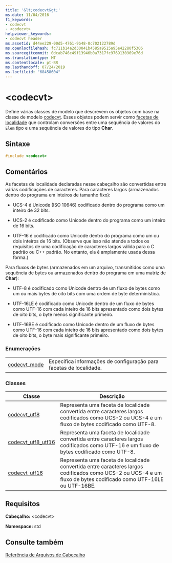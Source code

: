 ```yaml
---
title: '&lt;codecvt&gt;'
ms.date: 11/04/2016
f1_keywords:
- codecvt
- <codecvt>
helpviewer_keywords:
- codecvt header
ms.assetid: d44ee229-00d5-4761-9b48-0c702122789d
ms.openlocfilehash: fc711b14a2d30041b4585a9515a95e42280f5306
ms.sourcegitcommit: 0dcab746c49f13946b0a7317fc9769130969e76d
ms.translationtype: MT
ms.contentlocale: pt-BR
ms.lasthandoff: 07/24/2019
ms.locfileid: "68458604"
---
```

# <a name="ltcodecvtgt"></a>&lt;codecvt&gt;

Define várias classes de modelo que descrevem os objetos com base na classe de modelo [codecvt](../standard-library/codecvt-class.md). Esses objetos podem servir como [facetas de localidade](../standard-library/locale-class.md#facet_class) que controlam conversões entre uma sequência de valores do `Elem` tipo e uma sequência de valores do tipo **Char**.

## <a name="syntax"></a>Sintaxe

```cpp
#include <codecvt>
```

## <a name="remarks"></a>Comentários

As facetas de localidade declaradas nesse cabeçalho são convertidas entre várias codificações de caracteres. Para caracteres largos (armazenados dentro do programa em inteiros de tamanho fixo):

- UCS-4 é Unicode (ISO 10646) codificado dentro do programa como um inteiro de 32 bits.

- UCS-2 é codificado como Unicode dentro do programa como um inteiro de 16 bits.

- UTF-16 é codificado como Unicode dentro do programa como um ou dois inteiros de 16 bits. (Observe que isso não atende a todos os requisitos de uma codificação de caracteres largos válida para o C padrão ou C++ padrão. No entanto, ela é amplamente usada dessa forma.)

Para fluxos de bytes (armazenados em um arquivo, transmitidos como uma sequência de bytes ou armazenados dentro do programa em uma matriz de **Char**):

- UTF-8 é codificado como Unicode dentro de um fluxo de bytes como um ou mais bytes de oito bits com uma ordem de byte determinística.

- UTF-16LE é codificado como Unicode dentro de um fluxo de bytes como UTF-16 com cada inteiro de 16 bits apresentado como dois bytes de oito bits, o byte menos significante primeiro.

- UTF-16BE é codificado como Unicode dentro de um fluxo de bytes como UTF-16 com cada inteiro de 16 bits apresentado como dois bytes de oito bits, o byte mais significante primeiro.

### <a name="enumerations"></a>Enumerações

|||
|-|-|
|[codecvt_mode](../standard-library/codecvt-enums.md#codecvt_mode)|Especifica informações de configuração para facetas de localidade.|

### <a name="classes"></a>Classes

|Classe|Descrição|
|-|-|
|[codecvt_utf8](codecvt-utf8-class.md)|Representa uma faceta de localidade convertida entre caracteres largos codificados como UCS-2 ou UCS-4 e um fluxo de bytes codificado como UTF-8.|
|[codecvt_utf8_utf16](codecvt-utf8-utf16-class.md)|Representa uma faceta de localidade convertida entre caracteres largos codificados como UTF-16 e um fluxo de bytes codificado como UTF-8.|
|[codecvt_utf16](codecvt-utf16-class.md)|Representa uma faceta de localidade convertida entre caracteres largos codificados como UCS-2 ou UCS-4 e um fluxo de bytes codificado como UTF-16LE ou UTF-16BE.|

## <a name="requirements"></a>Requisitos

**Cabeçalho:** \<codecvt>

**Namespace:** std

## <a name="see-also"></a>Consulte também

[Referência de Arquivos de Cabeçalho](../standard-library/cpp-standard-library-header-files.md)
